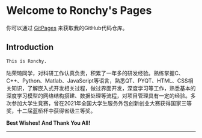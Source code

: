 # Welcome to Ronchy's Pages

你可以通过 [GitPages](https://github.com/Ronchy2000) 来获取我的GitHub代码仓库。

## Introduction

`This is Ronchy.`

   

陆荣琦同学，对科研工作认真负责，积累了一年多的研发经验。熟练掌握C、C++、Python、Matlab、JavaScript等语言，熟悉QT、PYQT、HTML、CSS相关知识，了解嵌入式开发相关过程，做过界面开发，深度学习等工作，熟悉基本的深度学习模型的网络结构搭建、数据处理等流程，对项目管理具有一定的经验。多次参加大学生竞赛，曾在2021年全国大学生服务外包创新创业大赛获得国家三等奖，十二届蓝桥杯中获得省级三等奖。
    

**Best Wishes!**
**And Thank You All!**

<hr>

